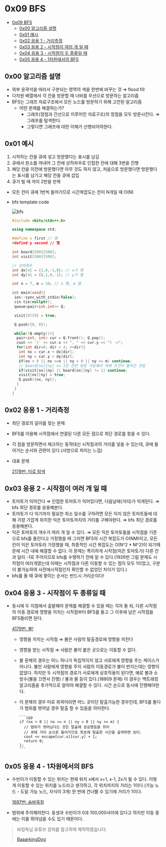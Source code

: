 # 0x09 BFS

<!--ts-->

- [0x09 BFS](#0x09-bfs)
  - [0x00 알고리즘 설명](#0x00-알고리즘-설명)
  - [0x01 예시](#0x01-예시)
  - [0x02 응용 1 - 거리측정](#0x02-응용-1---거리측정)
  - [0x03 응용 2 - 시작점이 여러 개 일 때](#0x03-응용-2---시작점이-여러-개-일-때)
  - [0x04 응용 3 - 시작점이 두 종류일 때](#0x04-응용-3---시작점이-두-종류일-때)
  - [0x05 응용 4 - 1차원에서의 BFS](#0x05-응용-4---1차원에서의-bfs)

<!-- Created by https://github.com/ekalinin/github-markdown-toc -->
<!-- Added by: sungminyou, at: 2022년 6월 28일 화요일 12시 55분 24초 KST -->

<!--te-->

## 0x00 알고리즘 설명

- 외부 윤곽석을 따라서 구분되는 영역의 색을 한번에 바꾸는 것 ⇒ flood fill
- 다차원 배열에서 각 칸을 방문할 때 너비를 우선으로 방문하는 알고리즘
- BFS는 그래프 자료구조에서 모든 노드를 방문하기 위해 고안된 알고리즘
  - 어떤 문제를 해결하는가?
    - 그래프(정점과 간선으로 이루어진 자료구조)의 정점을 모두 방문시킨다. ⇒ 그래프를 탐색한다.
    - 그렇다면 그래프에 대한 이해가 선행되어야한다.

## 0x01 예시

1. 시작하는 칸을 큐에 넣고 방문했다는 표시를 남김
2. 큐에서 원소를 꺼내어 그 칸에 상하좌우로 인접한 칸에 대해 3번을 진행
3. 해당 칸을 이전에 방문했다면 아무 것도 하지 않고, 처음으로 방문했다면 방문했다는 표시를 남기고 해당 칸을 큐에 삽입
4. 큐가 빌 때 까지 2번을 반복

- 모든 칸이 큐에 1번씩 들어가므로 시간복잡도는 칸이 N개일 때 O(N)
- bfs template code

  ![bfs](https://user-images.githubusercontent.com/48282185/159775904-e4fddcc2-b939-454f-a39d-aeb14ad5dc73.png)

  ```cpp
  #include <bits/stdc++.h>

  using namespace std;

  #define x first // 행
  #defind y second // 렬

  int board[500][500];
  int visit[500][500];

  // 상하좌우
  int dx[4] = {1,0,-1,0}; // x가 행
  int dy[4] = {0,1,0,-1}; // y가 열

  int n = 7, m = 10; // n 행, m 열

  int main(void){
   ios::sync_with_stdio(false);
   cin.tie(nullptr);
   queue<pair<int,int>> Q;

   visit[0][0] = true;

   Q.push({0, 0});

   while(!Q.empty()){
    pair<int, int> cur = Q.front(); Q.pop();
    cout << '(' << cur.x << ", " << cur.y << ") ->";
    for(int dir=0; dir < 4; ++dir){
     int nx = cur.x + dx[dir];
     int ny = cur.y + dy[dir];
     if(nx < 0 || nx >=n || ny < 0 || ny >= m) continue;
     // board[nx][ny] == 1인 칸만 방문 가능해서 아래 조건이 들어간 것임
     if(visit[nx][ny] || board[nx][ny] != 1) continue;
     visit[nx][ny] = true;
     Q.push({nx, ny});
    }
   }
  }
  ```

## 0x02 응용 1 - 거리측정

- 최단 경로의 길이를 찾는 문제
- BFS를 이용해 시작점에서 연결된 다른 모든 점으로 최단 경로를 찾을 수 있다.
- 각 점을 방문하면서 체크하는 동작대신 시작점과의 거리를 넣을 수 있는데, 큐에 들어가는 순서와 괸련이 있다.(사방으로 퍼지는 느낌)
- 대표 문제

  [2178번: 미로 탐색](http://boj.kr/2178)

## 0x03 응용 2 - 시작점이 여러 개 일 때

- 토마토가 익어간다 ⇒ 인접한 토마토가 익어있다면, 다음날에(거리)가 익게된다. ⇒ bfs 최단 경로를 응용해본다.
- 토마토가 다 익기까지 필요한 최소 일수를 구하려면 모든 익지 않은 토마토들에 대해 가장 가깝게 위치한 익은 토마토까지의 거리를 구해야한다. ⇒ bfs 최단 경로를 응용해본다.
- 익은 토마토의 개수가 여러 개 일 수 있다. ⇒ 모든 익은 토마토들을 시작점을 기준으로 bfs를 돌린다고 가정했을 때 그러면 BFS의 시간 복잡도가 O(NM)이고, 모든 칸이 익은 토마토라 가정했을 때, 최종적인 시간 복잡도는 O(N^2 \* M^2)이 되기때문에 시간 내에 해결할 수 없다. 이 문제는 특이하게 시작점(익은 토마토가) 다른 칸과 달리 -1로 주어지므로 bfs를 수행하기 전에 알 수 있다.(1926번 그림 문제도 시작점이 여러개였는데 이때는 시작점과 다른 이동할 수 있는 점이 모두 1이었고, 구분이 불가능하여 사전에시작점인지 확인할 수 없었던 차이가 있다.)
- bfs를 돌 때 큐에 쌓이는 순서는 반드시 거리순이다!

## 0x04 응용 3 - 시작점이 두 종류일 때

- 동시에 두 지점에서 출발해야 문제를 해결할 수 있을 때는 각자 돌 되, 다른 시작점의 이동 경로에 영향을 끼치는 시작점부터 BFS를 돌고 그 이후에 남은 시작점을 BFS돌리면 된다.

  [4179번: 불!](http://boj.kr/4179)

  - 영향을 끼치는 시작점 ⇒ 불은 사람의 탈출경로에 영향을 끼친다
  - 영향을 받는 시작점 ⇒ 사람은 불이 붙은 곳으로는 이동할 수 없다.
  - 불 문제의 경우는 어느 하나가 독립적이지 않고 서로에게 영향을 주는 케이스가 아니다. 불만 사람에게 영향을 주지 사람의 이동경로가 불이 번지는데는 영향이 없었다. 하지만 두 시작점의 경로가 서로에게 상호작용이 된다면, 예로 불과 소방수(불을 끄면서 진행) / 불과 물 등이 있다.(18809 문제) 이 경우는 백트래킹 알고리즘을 추가적으로 알아야 해결할 수 있다. 시간 순으로 동시에 진행해야한다.
  - 이 문제의 경우 미로 외곽이라면 어느 곳이던 탈출가능한 경우인데, BFS를 돌다가 범위를 벗어날 경우 탈출 할 수 있음을 의미한다.

        ```cpp
        if (nx < 0 || nx >= n || ny < 0 || ny >= m) {
          // 범위가 벗어났다는 것은 탈출에 성공했음을 의미
          // 큐에 거리 순으로 들어가므로 최초에 탈출한 시간을 출력하면 된다.
          cout << escape[cur.x][cur.y] + 1;
          return 0;
        };
        ```

## 0x05 응용 4 - 1차원에서의 BFS

- 수빈이가 이동할 수 있는 위치는 현재 위치 x에서 x+1, x-1, 2x가 될 수 있다. 이렇게 이동할 수 있는 위치를 노드라고 생각하고, 각 위치까지의 거리는 1이다.(가능 노드 - 도달 가능 노드, 자식이 3개) 한 번에 건너뛸 수 있기에 거리가 1이다.

  [1697번: 숨바꼭질](http://boj.kr/1697)

- 범위에 주의해야한다. 동생과 수빈이가 0과 100,000사이에 있다고 하지만 이동 중에는 이를 뛰어넘을 수도 있기 때문이다.

> 바킹독님 유튜브 강의를 참고하여 제작하였습니다.
>
> [BaaarkingDog](https://www.youtube.com/c/BaaarkingDog)

